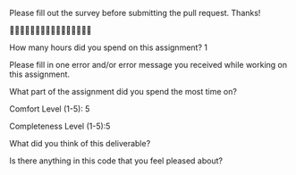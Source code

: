 Please fill out the survey before submitting the pull request. Thanks!

🚀🚀🚀🚀🚀🚀🚀🚀🚀🚀🚀🚀🚀🚀🚀🚀

How many hours did you spend on this assignment? 1

Please fill in one error and/or error message you received while working on this assignment.

What part of the assignment did you spend the most time on?

Comfort Level (1-5): 5

Completeness Level (1-5):5

What did you think of this deliverable?

Is there anything in this code that you feel pleased about?
